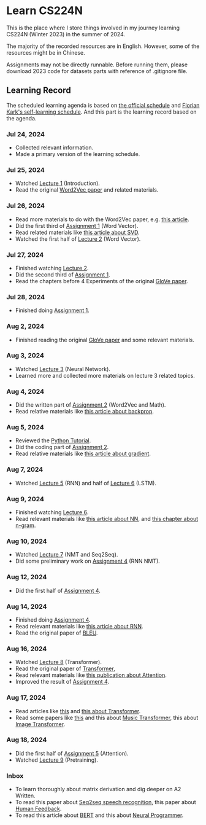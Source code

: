 # Learn CS224N

This is the place where I store things involved in my journey learning CS224N (Winter 2023) in the summer of 2024. 

The majority of the recorded resources are in English. However, some of the resources might be in Chinese.

Assignments may not be directly runnable. Before running them, please download 2023 code for datasets parts with reference of .gitignore file.

## Learning Record

The scheduled learning agenda is based on [the official schedule](https://web.stanford.edu/class/archive/cs/cs224n/cs224n.1234/index.html#schedule) and [Florian Kark's self-learning schedule](https://github.com/floriankark/cs224n-win2223?tab=readme-ov-file#my-schedule). And this part is the learning record based on the agenda.

### Jul 24, 2024

- Collected relevant information.
- Made a primary version of the learning schedule.

### Jul 25, 2024

- Watched [Lecture 1](https://www.youtube.com/watch?v=rmVRLeJRkl4) (Introduction).
- Read the original [Word2Vec paper](./1-2-wordvec/23-1%20Word2vec%20Paper.pdf) and related materials.

### Jul 26, 2024

- Read more materials to do with the Word2Vec paper, e.g. [this article](https://blog.csdn.net/v_JULY_v/article/details/102708459).
- Did the first third of [Assignment 1](./1-2-wordvec/Assignment/exploring_word_vectors.ipynb) (Word Vector).
- Read related materials like [this article about SVD](https://www.cnblogs.com/prepared/p/14719788.html).
- Watched the first half of [Lecture 2](https://www.youtube.com/watch?v=gqaHkPEZAew) (Word Vector).

### Jul 27, 2024

- Finished watching [Lecture 2](https://www.youtube.com/watch?v=gqaHkPEZAew).
- Did the second third of [Assignment 1](./1-2-wordvec/Assignment/exploring_word_vectors.ipynb).
- Read the chapters before 4 Experiments of the original [GloVe paper](./1-2-wordvec/23-2%20GloVe%20Paper.pdf).

### Jul 28, 2024

- Finished doing [Assignment 1](./1-2-wordvec/Assignment/exploring_word_vectors.ipynb).

### Aug 2, 2024

- Finished reading the original [GloVe paper](./1-2-wordvec/23-2%20GloVe%20Paper.pdf) and some relevant materials.

### Aug 3, 2024 

- Watched [Lecture 3](https://www.youtube.com/watch?v=X0Jw4kgaFlg&list=PLoROMvodv4rMFqRtEuo6SGjY4XbRIVRd4&index=3) (Neural Network).
- Learned more and collected more materials on lecture 3 related topics.

### Aug 4, 2024

- Did the written part of [Assignment 2](./3-4-nn/Assignment.pdf) (Word2Vec and Math).
- Read relative materials like [this article about backprop](./3-4-nn/Resources/Yes%20you%20should%20understand%20backprop.pdf).

### Aug 5, 2024

- Reviewed the [Python Tutorial](./3-4-nn/Resources/Python%20Tutorial.ipynb).
- Did the coding part of [Assignment 2](./3-4-nn/Assignment.pdf).
- Read relative materials like [this article about gradient](./3-4-nn/Resources/Gradient%20Notes.pdf).

### Aug 7, 2024

- Watched [Lecture 5](https://www.youtube.com/watch?v=PLryWeHPcBs&list=PLoROMvodv4rMFqRtEuo6SGjY4XbRIVRd4&index=5) (RNN) and half of [Lecture 6](https://www.youtube.com/watch?v=PLryWeHPcBs&list=PLoROMvodv4rMFqRtEuo6SGjY4XbRIVRd4&index=6) (LSTM).

### Aug 9, 2024

- Finished watching [Lecture 6](https://www.youtube.com/watch?v=PLryWeHPcBs&list=PLoROMvodv4rMFqRtEuo6SGjY4XbRIVRd4&index=6).
- Read relevant materials like [this article about NN](https://cs231n.github.io/neural-networks-1), and [this chapter about n-gram](./5-6-rnn/23-5%20N-gram%20Chapter.pdf).

### Aug 10, 2024

- Watched [Lecture 7](https://www.youtube.com/watch?v=wzfWHP6SXxY&list=PLoROMvodv4rMFqRtEuo6SGjY4XbRIVRd4&index=7) (NMT and Seq2Seq).
- Did some preliminary work on [Assignment 4](./5-6-rnn/Assignment%204.pdf) (RNN NMT).

### Aug 12, 2024

- Did the first half of [Assignment 4](./5-6-rnn/Assignment%204.pdf).

### Aug 14, 2024

- Finished doing [Assignment 4](./5-6-rnn/Assignment%204.pdf).
- Read relevant materials like [this article about RNN](https://karpathy.github.io/2015/05/21/rnn-effectiveness/).
- Read the original paper of [BLEU](https://aclanthology.org/P02-1040.pdf).

### Aug 16, 2024

- Watched [Lecture 8](https://www.youtube.com/watch?v=LWMzyfvuehA&list=PLoROMvodv4rMFqRtEuo6SGjY4XbRIVRd4&index=8) (Transformer).
- Read the original paper of [Transformer](https://arxiv.org/abs/1706.03762), 
- Read relevant materials like [this publication about Attention](https://distill.pub/2016/augmented-rnns/).
- Improved the result of [Assignment 4](./5-6-rnn/Assignment%204.pdf).

### Aug 17, 2024

- Read articles like [this](https://jalammar.github.io/illustrated-transformer/) and [this about Transformer](https://research.google/blog/transformer-a-novel-neural-network-architecture-for-language-understanding/).
- Read some papers like [this](https://arxiv.org/pdf/1508.01211) and this about [Music Transformer](https://arxiv.org/pdf/1809.04281), this about [Image Transformer](https://arxiv.org/pdf/1802.05751).

### Aug 18, 2024

- Did the first half of [Assignment 5](./8-transformer/Assignment.pdf) (Attention).
- Watched [Lecture 9](https://www.youtube.com/watch?v=DGfCRXuNA2w&list=PLoROMvodv4rMFqRtEuo6SGjY4XbRIVRd4&index=9) (Pretraining).

### Inbox

- To learn thoroughly about matrix derivation and dig deeper on A2 Written.
- To read this paper about [Seq2seq speech recognition](https://arxiv.org/pdf/1211.3711.pdf), this paper about [Human Feedback](https://arxiv.org/abs/2009.01325).
- To read this article about [BERT](https://jalammar.github.io/illustrated-bert/) and this about [Neural Programmer](https://arxiv.org/pdf/1511.04834).